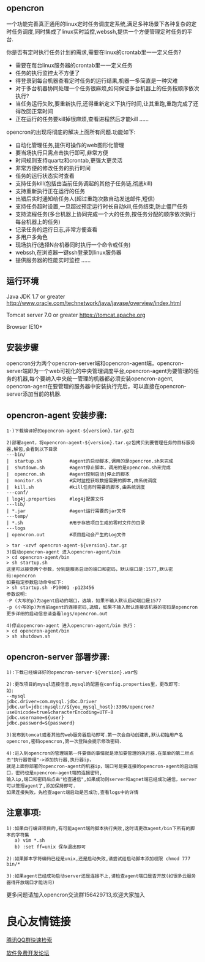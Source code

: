 ## opencron

    
一个功能完善真正通用的linux定时任务调度定系统,满足多种场景下各种复杂的定时任务调度,同时集成了linux实时监控,webssh,提供一个方便管理定时任务的平台.

你是否有定时执行任务计划的需求,需要在linux的crontab里一一定义任务?
 -  需要在每台linux服务器的crontab里一一定义任务
 -  任务的执行监控太不方便了
 -  得登录到每台机器查看定时任务的运行结果,机器一多简直是一种灾难
 -  对于多台机器协同处理一个任务很麻烦,如何保证多台机器上的任务按顺序依次执行?
 -  当任务运行失败,要重新执行,还得重新定义下执行时间,让其重跑,重跑完成了还得改回正常时间
 -  正在运行的任务要kill掉很麻烦,查看进程然后才能kill
......

opencron的出现将彻底的解决上面所有问题.功能如下:
 -  自动化管理任务,提供可操作的web图形化管理
 -  要当场执行只需点击执行即可,非常方便
 -  时间规则支持quartz和crontab,更强大更灵活
 -  非常方便的修改任务的执行时间
 -  任务的运行状态实时查看
 -  支持任务kill(包括由当前任务调起的其他子任务链,彻底kill)
 -  支持重新执行正在运行的任务
 -  出错后实时通知给任务人(超过重跑次数自动发送邮件,短信)
 -  支持任务超时设置,一旦超过预定运行时长自动kill,任务结束,防止僵尸任务
 -  支持流程任务(多台机器上协同完成一个大的任务,按任务分配的顺序依次执行每台机器上的任务)
 -  记录任务的运行日志,非常方便查看
 -  多用户多角色
 -  现场执行(选择N台机器同时执行一个命令或任务)
 -  webssh,在浏览器一键ssh登录到linux服务器
 -  提供服务器的性能实时监控
 ......
    

## 运行环境

Java JDK 1.7 or greater
http://www.oracle.com/technetwork/java/javase/overview/index.html

Tomcat server 7.0 or greater
https://tomcat.apache.org

Browser 
IE10+
   
## 安装步骤

 opencron分为两个opencron-server端和opencron-agent端，opencron-server端即为一个web可视化的中央管理调度平台,opencron-agent为要管理的任务的机器,每个要纳入中央统一管理的机器都必须安装opencron-agent, opencron-agent在要管理的服务器中安装执行完后，可以直接在opencron-server添加当前的机器.


## opencron-agent 安装步骤:
```
1·)下载编译好的opencron-agent-${version}.tar.gz包

2)部署agent，将opencron-agent-${version}.tar.gz包拷贝到要管理任务的目标服务器,解包,会看到以下目录
---bin/
|  startup.sh          #agent的启动脚本,调用的是opencron.sh来完成
|  shutdown.sh         #agent停止脚本，调用的是opencron.sh来完成
|  opencron.sh         #agent控制启动|停止的脚本
|  monitor.sh          #实时监控获取数据需要的脚本,由系统调度
|  kill.sh             #kill任务时需要的脚本,由系统调度
---conf/
| log4j.properties     #log4j配置文件
---lib/
| *.jar                #agent运行需要的jar文件
---temp/
| *.sh                 #用于存放项目生成的零时文件的目录
---logs
| opencron.out         #项目启动会产生的Log文件

> tar -xzvf opencron-agent-${version}.tar.gz
3)启动opencron-agent 进入opencron-agent/bin
> cd opencron-agent/bin
> sh startup.sh
这里可以接受两个参数，分别是服务启动的端口和密码，默认端口是:1577,默认密码:opencron
如要指定参数启动命令如下:
> sh startup.sh -P10001 -p123456
参数说明:
-P (大写的p)为agent启动的端口，选填，如果不输入默认启动端口是1577
-p (小写的p)为当前agent的连接密码,选填，如果不输入默认连接该机器的密码是opencron
更多详细的启动信息请查看logs/opencron.out

4)停止opencron-agent 进入opencron-agent/bin 执行：
> cd opencron-agent/bin
> sh shutdown.sh

```
  
## opencron-server 部署步骤:

```
1):下载已经编译好的opencron-server-${version}.war包

2):更改项目的mysql连接信息,mysql的配置在config.properties里，更改即可:
如:
--mysql
jdbc.driver=com.mysql.jdbc.Driver
jdbc.url=jdbc:mysql://${you_mysql_host}:3306/opencron?useUnicode=true&characterEncoding=UTF-8
jdbc.username=${user}
jdbc.password=${password}

3)发布到tomcat或者其他的web服务器启动即可.第一次会自动创建表,默认初始用户名opencron,密码opencron,第一次登陆会提示修改密码.

4):进入到opencron的管理端第一件要做的事情就是添加要管理的执行器.在菜单的第二栏点击"执行器管理"->添加执行器,执行器ip，
就是上面你部署的opencron-agent的机器ip，端口号是要连接的opencron-agent的启动端口，密码也是opencron-agent端的连接密码,
输入ip,端口和密码后点击"检查通信",如果成功则server和agnet端已经成功通信，server可以管理agent了,添加保持即可.
如果连接失败，先检查agent端启动是否成功,查看logs中的详情

```  

## 注意事项:
```
1):如果自行编译项目的,有可能agent端的脚本执行失败,这时请更改agent/bin下所有的脚本的字符集
   a) vim *.sh
   b) :set ff=unix 保存退出即可

2):如果脚本字符编码已经是unix,还是启动失败,请尝试给启动脚本添加权限 chmod 777 bin/*
   
3):如果agent已经成功启动server还是连接不上,请检查agent端口是否开放(如很多云服务器得开放端口才能访问)

```

更多问题请加入opencron交流群156429713,欢迎大家加入
    


 # 良心友情链接

[腾讯QQ群快速检索](http://u.720life.cn/s/8cf73f7c)

[软件免费开发论坛](http://u.720life.cn/s/bbb01dc0)